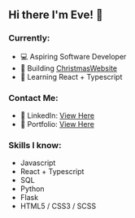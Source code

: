 ## Hi there I'm Eve! 👋

### Currently:
- 💻 Aspiring Software Developer
- 🔨 Building <a href="https://christmas-website-evealexis-projects.vercel.app/">ChristmasWebsite</a>
- 🌱 Learning React + Typescript

### Contact Me:
- 👤 LinkedIn: <a href="http://linkedin.com/in/evealex">View Here</a>
- 📌 Portfolio: <a href="http://evealexis.github.io/">View Here</a>

### Skills I know:
- Javascript
- React + Typescript
- SQL
- Python
- Flask
- HTML5 / CSS3 / SCSS
